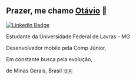 ## Prazer, me chamo [Otávio](https://github.com/otaviosbampato/) 👋

[![Linkedin Badge](https://img.shields.io/badge/-LinkedIn-0e76a8?style=flat-square&logo=Linkedin&logoColor=white)](https://www.linkedin.com/in/otavio-sbampato/)

Estudante da Universidade Federal de Lavras - MG

Desenvolvedor mobile pela Comp Júnior,

Em constante busca pela evolução,

de Minas Gerais, Brasil <span>&#x1f1e7;&#x1f1f7;</span>
